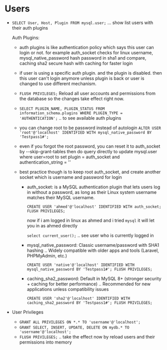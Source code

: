 # Users

- `SELECT User, Host, Plugin FROM mysql.user;` ... show list users with their auth plugins

    Auth Plugins:

    - auth plugins is like authentication policy which says this user can login or not. for example auth_socket checks for linux username, mysql_native_password hash password in sha1 and compare, caching sha2 secure hash with caching for faster login

    - if user is using a specific auth plugin. and the plugin is disabled. then this user can't login anymore unless plugin is back or user is changed to use different mechanism.

    - `FLUSH PRIVILEGES;` Reload all user accounts and permissions from the database so the changes take effect right now.

    - `SELECT PLUGIN_NAME, PLUGIN_STATUS FROM information_schema.plugins WHERE PLUGIN_TYPE = 'AUTHENTICATION';` .. to see available auth plugins

    - you can change root to be password instead of autologin `ALTER USER 'root'@'localhost' IDENTIFIED WITH mysql_native_password BY 'Testpass1#';`

    - even if you forgot the root password, you can reset it to auth_socket by --skip-grant-tables then do query directly to update mysql.user where user=root to set plugin = auth_socket and authentication_string = ''

    - best practice though is to keep root auth_socket, and create another socket which is username and password for login

        - auth_socket: is a MySQL authentication plugin that lets users log in without a password, as long as their Linux system username matches their MySQL username.

            `CREATE USER 'ahmed'@'localhost' IDENTIFIED WITH auth_socket; FLUSH PRIVILEGES;`

            now if i am logged in linux as ahmed and i tried `mysql` it will let you in as ahmed directly

            `select current_user();` .. see user who is currently logged in

        - mysql_native_password: Classic username/password with SHA1 hashing .. Widely compatible with older apps and tools (Laravel, PHPMyAdmin, etc.)

            `CREATE USER 'native'@'localhost' IDENTIFIED WITH mysql_native_password BY 'Testpass1#'; FLUSH PRIVILEGES;`


        - caching_sha2_password: Default in MySQL 8+ (stronger security + caching for better performance) .. Recommended for new applications unless compatibility issues

            `CREATE USER 'sha2'@'localhost' IDENTIFIED WITH caching_sha2_password BY 'Testpass1#'; FLUSH PRIVILEGES;`


    

- User Privileges
    - `GRANT ALL PRIVILEGES ON *.* TO 'username'@'localhost';`
    - `GRANT SELECT, INSERT, UPDATE, DELETE ON mydb.* TO 'username'@'localhost';`
    - `FLUSH PRIVILEGES;` .. take the effect now by reload users and their permissions into memory
